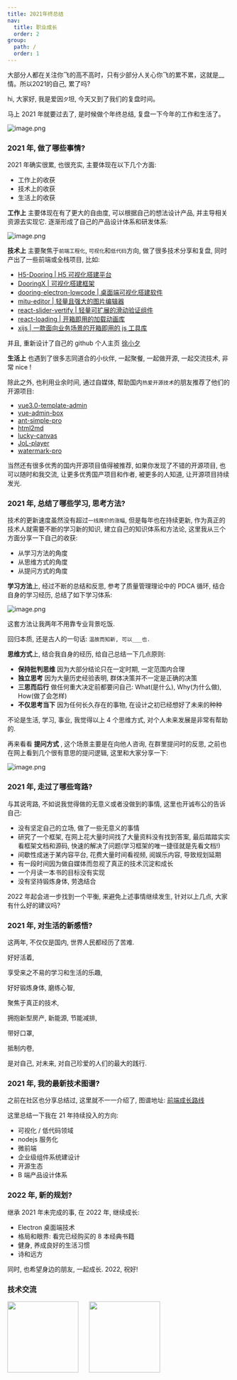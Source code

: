 ```yaml
---
title: 2021年终总结
nav:
  title: 职业成长
  order: 2
group:
  path: /
  order: 1
---
```


<Alert type="info">
  大部分人都在关注你飞的高不高时，只有少部分人关心你飞的累不累，这就是__情。所以2021的自己, 累了吗?
</Alert>

hi, 大家好, 我是爱因`夕`坦, 今天又到了我们的复盘时间。

马上 2021 年就要过去了, 是时候做个年终总结, 复盘一下今年的工作和生活了。

![image.png](https://p6-juejin.byteimg.com/tos-cn-i-k3u1fbpfcp/c7a324b9b99e4b3fa73620cfe6f093ed~tplv-k3u1fbpfcp-watermark.image?)

### 2021 年, 做了哪些事情?

2021 年确实很累, 也很充实, 主要体现在以下几个方面:

- 工作上的收获
- 技术上的收获
- 生活上的收获

**工作上** 主要体现在有了更大的自由度, 可以根据自己的想法设计产品, 并主导相关资源去实现它. 逐渐形成了自己的产品设计体系和研发体系:

![image.png](https://p9-juejin.byteimg.com/tos-cn-i-k3u1fbpfcp/bef426692f604a0282a2bbe937fffd2b~tplv-k3u1fbpfcp-watermark.image?)

**技术上** 主要聚焦于`前端工程化`, `可视化`和`低代码`方向, 做了很多技术分享和复盘, 同时产出了一些前端或全栈项目, 比如:

- [H5-Dooring | H5 可视化搭建平台](https://github.com/MrXujiang/h5-Dooring)
- [DooringX | 可视化搭建框架](https://github.com/H5-Dooring/dooringx)
- [dooring-electron-lowcode | 桌面端可视化搭建软件](https://github.com/H5-Dooring/dooring-electron-lowcode)
- [mitu-editor | 轻量且强大的图片编辑器](https://github.com/H5-Dooring/mitu-editor)
- [react-slider-vertify | 轻量可扩展的滑动验证组件](https://github.com/H5-Dooring/react-slider-vertify)
- [react-loading | 开箱即用的加载动画库](https://github.com/MrXujiang/react-loading)
- [xijs | 一款面向业务场景的开箱即用的 js 工具库](https://github.com/MrXujiang/xijs)

并且, 重新设计了自己的 github 个人主页 [徐小夕](https://github.com/MrXujiang)

**生活上** 也遇到了很多志同道合的小伙伴, 一起聚餐, 一起做开源, 一起交流技术, 非常 nice !

除此之外, 也利用业余时间, 通过自媒体, 帮助国内`热爱开源技术`的朋友推荐了他们的开源项目:

- [vue3.0-template-admin](https://github.com/GeekQiaQia/vue3.0-template-admin)
- [vue-admin-box](https://github.com/cmdparkour/vue-admin-box)
- [ant-simple-pro](https://github.com/lgf196/ant-simple-pro)
- [html2md](https://github.com/helloworld-Co/html2md)
- [lucky-canvas](https://github.com/LuckDraw/lucky-canvas)
- [JoL-player](https://github.com/lgf196/JoL-player)
- [watermark-pro](https://github.com/turkyden/watermark-pro)

当然还有很多优秀的国内开源项目值得被推荐, 如果你发现了不错的开源项目, 也可以随时和我交流, 让更多优秀国产项目和作者, 被更多的人知道, 让开源项目持续发光.

### 2021 年, 总结了哪些学习, 思考方法?

技术的更新速度虽然没有超过`一线房价的涨幅`, 但是每年也在持续更新, 作为真正的技术人就需要不断的学习新的知识, 建立自己的知识体系和方法论, 这里我从三个方面分享一下自己的收获:

- 从学习方法的角度
- 从思维方式的角度
- 从提问方式的角度

**学习方法**上, 经过不断的总结和反思, 参考了质量管理理论中的 PDCA 循环, 结合自身的学习经历, 总结了如下学习体系:

![image.png](https://p9-juejin.byteimg.com/tos-cn-i-k3u1fbpfcp/a175a803649b40d987cabd205e455f8a~tplv-k3u1fbpfcp-watermark.image?)

这套方法让我两年不用靠专业背景吃饭.

回归本质, 还是古人的一句话: `温故而知新, 可以___也.`

**思维方式**上, 结合我自身的经历, 给自己总结一下几点原则:

- **保持批判思维** 因为大部分结论只在一定时期, 一定范围内合理
- **独立思考** 因为大量历史经验表明, 群体决策并不一定是正确的决策
- **三思而后行** 做任何重大决定前都要问自己: What(是什么), Why(为什么做), How(做了会怎样)
- **不仅思考当下** 因为任何长久存在的事物, 在设计之初已经想好了未来的种种

不论是生活, 学习, 事业, 我觉得以上 4 个思维方式, 对个人未来发展是非常有帮助的.

再来看看 **提问方式** , 这个场景主要是在向他人咨询, 在群里提问时的反思, 之前也在网上看到几个很有意思的提问逻辑, 这里和大家分享一下:

![image.png](https://p3-juejin.byteimg.com/tos-cn-i-k3u1fbpfcp/8b77086bc41e4e27b49cb56f6c6f6d8b~tplv-k3u1fbpfcp-watermark.image?)

### 2021 年, 走过了哪些弯路?

与其说弯路, 不如说我觉得做的无意义或者没做到的事情, 这里也开诚布公的告诉自己:

- 没有坚定自己的立场, 做了一些无意义的事情
- 研究了一个框架, 在网上花大量时间找了大量资料没有找到答案, 最后踏踏实实看框架文档和源码, 快速的解决了问题(学习框架的唯一捷径就是先看文档!)
- 间歇性成迷于某内容平台, 花费大量时间看视频, 阅娱乐内容, 导致规划延期
- 有一段时间因为做自媒体而忽视了真正的技术沉淀和成长
- 一个月读一本书的目标没有实现
- 没有坚持锻炼身体, 劳逸结合

2022 年起会进一步找到一个平衡, 来避免上述事情继续发生, 针对以上几点, 大家有什么好的建议吗?

### 2021 年, 对生活的新感悟?

这两年, 不仅仅是国内, 世界人民都经历了苦难.

好好活着,

享受来之不易的学习和生活的乐趣,

好好锻炼身体, 磨练心智,

聚焦于真正的技术,

拥抱新型房产, 新能源, 节能减排,

带好口罩,

抵制内卷,

是对自己, 对未来, 对自己珍爱的人们的最大的践行.

### 2021 年, 我的最新技术图谱?

之前在社区也分享总结过, 这里就不一一介绍了, 图谱地址: [前端成长路线](http://h5.dooring.cn/blog/guides/afrontend)

这里总结一下我在 21 年持续投入的方向:

- 可视化 / 低代码领域
- nodejs 服务化
- 微前端
- 企业级组件系统建设计
- 开源生态
- B 端产品设计体系

### 2022 年, 新的规划?

继承 2021 年未完成的事, 在 2022 年, 继续成长:

- Electron 桌面端技术
- 格局和眼界: 看完已经购买的 8 本经典书籍
- 健身, 养成良好的生活习惯
- 诗和远方

同时, 也希望身边的朋友, 一起成长. 2022, 祝好!

### 技术交流

<img src="http://cdn.dooring.cn/dr/qtqd_code.png" width="160px" style="margin-right:20px" />
<img src="http://cdn.dooring.cn/dr/lowcode.jpeg" width="160px" />
